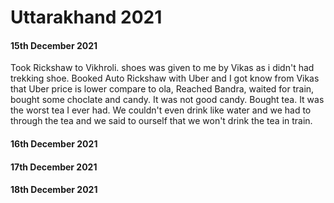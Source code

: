 # Uttarakhand 2021

#### 15th December 2021

Took Rickshaw to Vikhroli. shoes was given to me by Vikas as i didn't had trekking shoe. Booked Auto Rickshaw with Uber and I got know from Vikas that Uber price is lower compare to ola, Reached Bandra, waited for train, bought some choclate and candy. It was not good candy. 
Bought tea. It was the worst tea I ever had. We couldn't even drink like water and we had to through the tea and we said to ourself that we won't drink the tea in train.

#### 16th December 2021


#### 17th December 2021

#### 18th December 2021